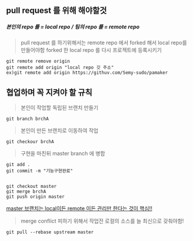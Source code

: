 pull request 를 위해 해야할것
------------------------------

##### 본인의 repo 를 = local repo / 팀의 repo 를 = remote repo 
> pull request 를 하기위해서는 remote repo 에서 forked 해서 local repo를 만들어야함
> forked 한 local repo 를 다시 프로젝트에 등록시키기

``` 
git remote remove origin
git remote add origin "local repo 깃 주소"
ex)git remote add origin https://githuv.com/Semy-sudo/pamaker
```

협업하며 꼭 지켜야 할 규칙
--------------------------

> 본인이 작업할 독립된 브랜치 만들기
```
git branch brchA
```

> 본인이 만든 브랜치로 이동하여 작업
```
git checkour brchA
```

> 구현을 마친뒤 master branch 에 병합
```
git add .
git commit -m "기능구현완료"


git checkout master
git merge brchA
git push origin master
```

<u>master 브랜치는 local이든 remote 이든 관리만 한다는 것이 핵심!!</u>




> merge conflict 피하기 위해서 작업전 로컬의 소스를 늘 최신으로 갖춰야함!
```
git pull --rebase upstream master
```




